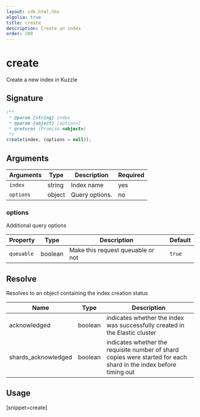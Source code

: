 ```yaml
---
layout: sdk.html.hbs
algolia: true
title: create
description: Create an index
order: 200
---
```


# create

Create a new index in Kuzzle

## Signature

```javascript
/**
 * @param {string} index
 * @param {object} [options]
 * @returns {Promise.<object>}
 */
create(index, (options = null));
```

## Arguments

| Arguments | Type   | Description                         | Required |
| --------- | ------ | ----------------------------------- | -------- |
| `index`   | string | Index name                          | yes      |
| `options` | object | Query options. | no       |

### **options**

Additional query options

| Property   | Type    | Description                       | Default |
| ---------- | ------- | --------------------------------- | ------- |
| `queuable` | boolean | Make this request queuable or not | `true`  |

## Resolve

Resolves to an object containing the index creation status

| Name                | Type    | Description                                                                                                       |
| ------------------- | ------- | ----------------------------------------------------------------------------------------------------------------- |
| acknowledged        | boolean | indicates whether the index was successfully created in the Elastic cluster                                       |
| shards_acknowledged | boolean | indicates whether the requisite number of shard copies were started for each shard in the index before timing out |

## Usage

[snippet=create]
